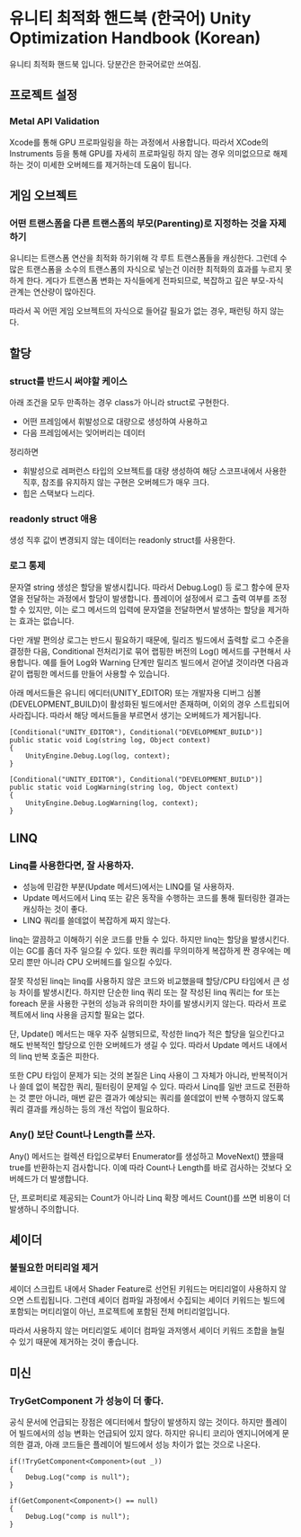 # 유니티 최적화 핸드북 (한국어) Unity Optimization Handbook (Korean)
유니티 최적화 핸드북 입니다. 당분간은 한국어로만 쓰여짐.

## 프로젝트 설정

### Metal API Validation
Xcode를 통해 GPU 프로파일링을 하는 과정에서 사용합니다.
따라서 XCode의 Instruments 등을 통해 GPU를 자세히 프로파일링 하지 않는 경우 의미없으므로 해제하는 것이 미세한 오버헤드를 제거하는데 도움이 됩니다.


## 게임 오브젝트

### 어떤 트랜스폼을 다른 트랜스폼의 부모(Parenting)로 지정하는 것을 자제하기
유니티는 트랜스폼 연산을 최적화 하기위해 각 루트 트랜스폼들을 캐싱한다.
그런데 수많은 트랜스폼을 소수의 트랜스폼의 자식으로 넣는건 이러한 최적화의 효과를 누르지 못하게 한다. 게다가 트랜스폼 변화는 자식들에게 전파되므로, 복잡하고 깊은 부모-자식 관계는 연산량이 많아진다.

따라서 꼭 어떤 게임 오브젝트의 자식으로 들어갈 필요가 없는 경우, 패런팅 하지 않는다.



## 할당

### struct를 반드시 써야할 케이스
아래 조건을 모두 만족하는 경우 class가 아니라 struct로 구현한다.

- 어떤 프레임에서 휘발성으로 대량으로 생성하여 사용하고
- 다음 프레임에서는 잊어버리는 데이터

정리하면
- 휘발성으로 레퍼런스 타입의 오브젝트를 대량 생성하여 해당 스코프내에서 사용한 직후, 참조를 유지하지 않는 구현은 오버헤드가 매우 크다.
- 힙은 스택보다 느리다.

### readonly struct 애용
생성 직후 값이 변경되지 않는 데이터는 readonly struct를 사용한다.

### 로그 통제
문자열 string 생성은 할당을 발생시킵니다. 따라서 Debug.Log() 등 로그 함수에 문자열을 전달하는 과정에서 할당이 발생합니다.
플레이어 설정에서 로그 출력 여부를 조정할 수 있지만, 이는 로그 메서드의 입력에 문자열을 전달하면서 발생하는 할당을 제거하는 효과는 없습니다.

다만 개발 편의상 로그는 반드시 필요하기 때문에,  릴리즈 빌드에서 출력할 로그 수준을 결정한 다음, Conditional 전처리기로 묶어 랩핑한 버전의 Log() 메서드를 구현해서 사용합니다.
예를 들어 Log와 Warning 단계만 릴리즈 빌드에서 걷어낼 것이라면 다음과 같이 랩핑한 메서드를 만들어 사용할 수 있습니다.

아래 메서드들은 유니티 에디터(UNITY_EDITOR) 또는 개발자용 디버그 심볼(DEVELOPMENT_BUILD)이 활성화된 빌드에서만 존재하며, 이외의 경우 스트립되어 사라집니다.
따라서 해당 메서드들을 부르면서 생기는 오버헤드가 제거됩니다.

```
[Conditional("UNITY_EDITOR"), Conditional("DEVELOPMENT_BUILD")]
public static void Log(string log, Object context)
{
    UnityEngine.Debug.Log(log, context);
}

[Conditional("UNITY_EDITOR"), Conditional("DEVELOPMENT_BUILD")]
public static void LogWarning(string log, Object context)
{
    UnityEngine.Debug.LogWarning(log, context);
}
```


## LINQ

### Linq를 사용한다면, 잘 사용하자.

- 성능에 민감한 부분(Update 메서드)에서는 LINQ를 덜 사용하자. 
- Update 메서드에서 Linq 또는 같은 동작을 수행하는 코드를 통해 필터링한 결과는 캐싱하는 것이 좋다.
- LINQ 쿼리를 쓸데없이 복잡하게 짜지 않는다.

linq는 깔끔하고 이해하기 쉬운 코드를 만들 수 있다. 하지만 linq는 할당을 발생시킨다. 이는 GC를 좀더 자주 일으킬 수 있다.
또한 쿼리를 무의미하게 복잡하게 짠 경우에는 메모리 뿐만 아니라 CPU 오버헤드를 일으킬 수있다.

잘못 작성된 linq는 linq를 사용하지 않은 코드와 비교했을때 할당/CPU 타임에서 큰 성능 차이를 발생시킨다.
하지만 단순한 linq 쿼리 또는 잘 작성된 linq 쿼리는 for 또는 foreach 문을 사용한 구현의 성능과 유의미한 차이를 발생시키지 않는다.
따라서 프로젝트에서 linq 사용을 금지할 필요는 없다.

단, Update() 메서드는 매우 자주 실행되므로, 작성한 linq가 적은 할당을 일으킨다고 해도 반복적인 할당으로 인한 오버헤드가 생길 수 있다.
따라서 Update 메서드 내에서의 linq 반복 호출은 피한다.

또한 CPU 타임이 문제가 되는 것의 본질은 Linq 사용이 그 자체가 아니라, 반복적이거나 쓸데 없이 복잡한 쿼리, 필터링이 문제일 수 있다.
따라서 Linq를 일반 코드로 전환하는 것 뿐만 아니라, 매번 같은 결과가 예상되는 쿼리를 쓸데없이 반복 수행하지 않도록 쿼리 결과를 캐싱하는 등의 개선 작업이 필요하다.

### Any() 보단 Count나 Length를 쓰자.
Any() 메서드는 컬렉션 타입으로부터 Enumerator를 생성하고 MoveNext() 헀을때 true를 반환하는지 검사합니다.
이예 따라 Count나 Length를 바로 검사하는 것보다 오버헤드가 더 발생합니다.

단, 프로퍼티로 제공되는 Count가 아니라 Linq 확장 메서드 Count()를 쓰면 비용이 더 발생하니 주의합니다.

## 셰이더

### 불필요한 머티리얼 제거
셰이더 스크립트 내에서 Shader Feature로 선언된 키워드는 머티리얼이 사용하지 않으면 스트립됩니다.
그런데 셰이더 컴파일 과정에서 수집되는 셰이더 키워드는 빌드에 포함되는 머티리얼이 아닌, 프로젝트에 포함된 전체 머티리얼입니다.

따라서 사용하지 않는 머티리얼도 셰이더 컴파일 과저엥서 셰이더 키워드 조합을 늘릴 수 있기 때문에 제거하는 것이 좋습니다.

## 미신

### TryGetComponent 가 성능이 더 좋다.
공식 문서에 언급되는 장점은 에디터에서 할당이 발생하지 않는 것이다. 하지만 플레이어 빌드에서의 성능 변화는 언급되어 있지 않다.
하지만 유니티 코리아 엔지니어에게 문의한 결과, 아래 코드들은 플레이어 빌드에서 성능 차이가 없는 것으로 나온다.

```
if(!TryGetComponent<Component>(out _))
{
    Debug.Log("comp is null");
}
```

```
if(GetComponent<Component>() == null)
{
    Debug.Log("comp is null");
}
```